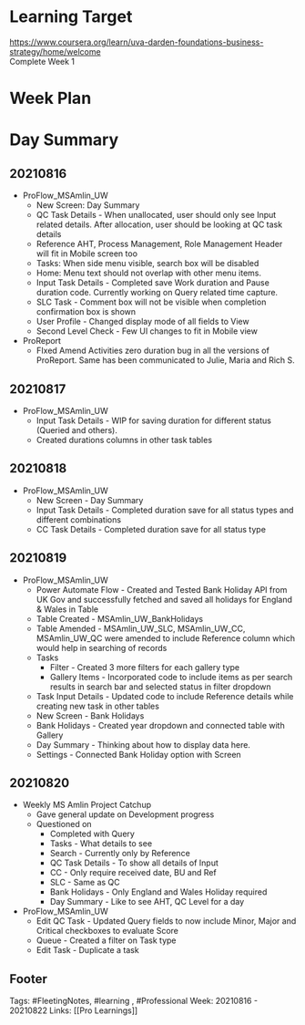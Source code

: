 # Learning Target  

https://www.coursera.org/learn/uva-darden-foundations-business-strategy/home/welcome  
Complete Week 1   
    

# Week Plan  

  

# Day Summary 
## 20210816
- ProFlow_MSAmlin_UW
	- New Screen: Day Summary
	- QC Task Details - When unallocated, user should only see Input related details. After allocation, user should be looking at QC task details
	- Reference AHT, Process Management, Role Management Header will fit in Mobile screen too
	- Tasks: When side menu visible, search box will be disabled
	- Home: Menu text should not overlap with other menu items.
	- Input Task Details - Completed save Work duration and Pause duration code. Currently working on Query related time capture.
	- SLC Task - Comment box will not be visible when completion confirmation box is shown
	- User Profile - Changed display mode of all fields to View
	- Second Level Check - Few UI changes to fit in Mobile view
- ProReport 
	- FIxed Amend Activities zero duration bug in all the versions of ProReport. Same has been communicated to Julie, Maria and Rich S.

## 20210817
- ProFlow_MSAmlin_UW
	- Input Task Details - WIP for saving duration for different status (Queried and others).
	- Created durations columns in other task tables


## 20210818
- ProFlow_MSAmlin_UW
	- New Screen - Day Summary
	- Input Task Details - Completed duration save for all status types and different combinations
	- CC Task Details - Completed duration save for all status type

## 20210819
- ProFlow_MSAmlin_UW
	- Power Automate Flow - Created and Tested Bank Holiday API from UK Gov and successfully fetched and saved all holidays for England & Wales in Table
	- Table Created - MSAmlin_UW_BankHolidays
	- Table Amended - MSAmlin_UW_SLC, MSAmlin_UW_CC, MSAmlin_UW_QC were amended to include Reference column which would help in searching of records
	- Tasks 
		- Filter - Created 3 more filters for each gallery type
		- Gallery Items - Incorporated code to include items as per search results in search bar and selected status in filter dropdown
	- Task Input Details - Updated code to include Reference details while creating new task in other tables
	- New Screen - Bank Holidays
	- Bank Holidays - Created year dropdown and connected table with Gallery
	- Day Summary - Thinking about how to display data here.
	- Settings - Connected Bank Holiday option with Screen

## 20210820
- Weekly MS Amlin Project Catchup
	- Gave general update on Development progress
	- Questioned on 
		- Completed with Query
		- Tasks - What details to see 
		- Search - Currently only by Reference
		- QC Task Details - To show all details of Input
		- CC - Only require received date, BU and Ref
		- SLC - Same as QC
		- Bank Holidays - Only England and Wales Holiday required
		- Day Summary - Like to see AHT, QC Level for a day
- ProFlow_MSAmlin_UW
	- Edit QC Task - Updated Query fields to now include Minor, Major and Critical checkboxes to evaluate Score
	- Queue - Created a filter on Task type
	- Edit Task - Duplicate a task


## Footer

Tags: #FleetingNotes, #learning , #Professional
Week: 20210816 - 20210822
Links: [[Pro Learnings]]

<!--
Comment - 
-->
